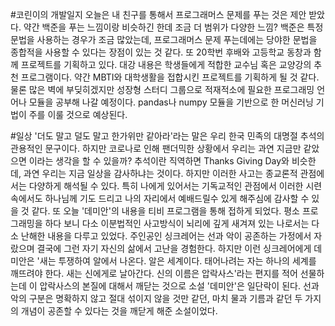 #코린이의 개발일지
오늘은 내 친구를 통해서 프로그래머스 문제를 푸는 것은 제안 받았다. 약간 백준을 푸는 느낌이랑 비슷하긴 한데 조금 더 범위가 다양한 느낌? 백준은 특정 문법을 사용하는 경우가 조금 많았는데, 프로그래머스 문제 푸는데에는 당야한 문법을 종합적을 사용할 수 있다는 장점이 있는 것 같다. 또 20학번 후배와 고등학교 동창과 함께 프로젝트를 기획하고 있다. 대강 내용은 학생들에게 적합한 교수님 혹은 교양강의 추천 프로그램이다. 약간 MBTI와 대학생활을 접합시킨 프로젝트를 기획하게 될 것 같다. 물론 많은 벽에 부딪히겠지만 성장형 스터디 그룹으로 적재적소에 필요한 프로그래밍 언어나 모듈을 공부해 나갈 예정이다. pandas나 numpy 모듈을 기반으로 한 머신러닝 기법이 주를 이룰 것으로 예상된다.

#일상
'더도 말고 덜도 말고 한가위만 같아라'라는 말은 우리 한국 민족의 대명절 추석의 관용적인 문구이다. 하지만 코로나로 인해 팬더믹한 상황에서 우리는 과연 지금만 같았으면 이라는 생각을 할 수 있을까? 추석이란 직역하면 Thanks Giving Day와 비슷한데, 과연 우리는 지금 일상을 감사하냐는 것이다. 하지만 이러한 사고는 종교론적 관점에서는 다양하게 해석될 수 있다. 특히 나에게 있어서는 기독교적인 관점에서 이러한 시련 속에서도 하나님께 기도 드리고 나의 자리에서 예배드릴수 있게 해주심에 감사할 수 있을 것 같다. 또 오늘 '데미안'의 내용을 티비 프로그램을 통해 접하게 되었다. 평소 프로그래밍을 하다 보니 다소 이분법적인 사고방식이 뇌리에 깊게 새겨져 있는 나로서는 다소 난해한 내용을 다루고 있었다. 주인공인 싱크레어는 선과 악이 공존하는 가정에서 자랐으며 결국에 그런 자기 자신의 삶에서 고난을 경험한다. 하지만 이런 싱크레어에게 데미안은 '새는 투쟁하여 알에서 나온다. 알은 세계이다. 태어나려는 자는 하나의 세계를 깨뜨려야 한다. 새는 신에게로 날아간다. 신의 이름은 압락사스'라는 편지를 적어 선물하는데 이 압락사스의 본질에 대해서 깨닫는 것으로 소설 '데미안'은 일단락이 된다. 선과 악의 구분은 명확하지 않고 절대 섞이지 않을 것만 같던, 마치 물과 기름과 같던 두 가지의 개념이 공존할 수 있다는 것을 깨닫게 해준 소설이었다.